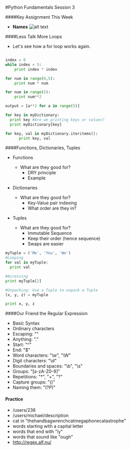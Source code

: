 #Python Fundamentals Session 3

####Key Assignment This Week
- <b>Names</b>
![alt text](NamesAssignment.png "DICTIONARIES!!!")

####Less Talk More Loops
- Let's see how a for loop works again.
```python

index = 0
while index < 5:
	print index * index

for num in range(0,5):
  	print num * num

for num in range(5):
	print num**2

output = [a**2 for a in range(5)]

for key in myDictionary:
  print key #Are we printing keys or values?
  print myDictionary[key]

for key, val in myDictionary.iteritems():
	  print key, val
```
####Functions, Dictionaries, Tuples
- Functions
  - What are they good for?
    - DRY principle
    - Example

- Dictionaries
  - What are they good for?
    - Key-Value pair indexing
    - What order are they in?

- Tuples
  - What are they good for?
    - Immutable Sequence
    - Keep their order (hence sequence)
    - Swaps are easier
```python
myTuple = ('Me', 'You', 'We')
#Looping
for val in myTuple:
  print val

#Accessing
print myTuple[2]

#Unpacking: Use a Tuple to unpack a Tuple
(x, y, z) = myTuple

print x, y, z
```

####Our Friend the Regular Expression
- Basic Syntax
- Ordinary characters
- Escaping: "\"
- Anything: "."
- Start: "^"
- End: "$"
- Word characters: "\w", "\W"
- Digit characters: "\d"
- Boundaries and spaces: "\b", "\s"
- Groups: "[a-zA-Z0-9]"
- Repetitions: "*", "+", "?"
- Capture groups: "()"
- Naming them: "(?P<name>)"

#### Practice
- /users/238
- /users/michael/description
- cat in "thehandbagwrenchcatmegaphonecatastrophe"
- words starting with a capital letter
- words that end with "ly"
- words that sound like "ough"
- http://regex.alf.nu/

